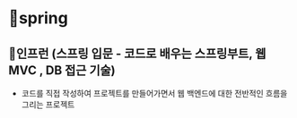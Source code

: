 # 🍃spring 
## 🌳인프런 (스프링 입문 - 코드로 배우는 스프링부트, 웹 MVC , DB 접근 기술)
- 코드를 직접 작성하여 프로젝트를 만들어가면서 웹 백엔드에 대한 전반적인 흐름을 그리는 프로젝트
